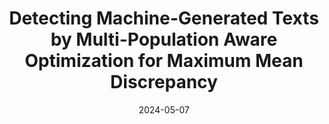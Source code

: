 ---
title: "Detecting Machine-Generated Texts by Multi-Population Aware Optimization for Maximum Mean Discrepancy"
collection: conferences
permalink: /publication/Detecting_Machine
date: 2024-05-07
year: "2024"
venue: "ICLR"
city: 
state: ""
thumbnail: "Detecting_Machine.png"
teaser :
authors: "Shuhai Zhang, Yiliao Song, Jiahao Yang, Yuanqing Li, Bo Han, Mingkui Tan"
bibtex: Detecting_Machine.txt
uri: Detecting_Machine.pdf
arxiv: https://arxiv.org/abs/2402.16041
project: 
source: https://github.com/ZSHsh98/MMD-MP
poster:
data:
---